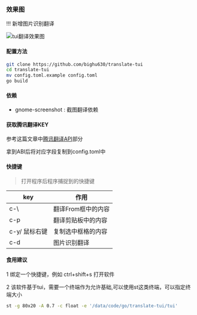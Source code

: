 ### 效果图

!!! 新增图片识别翻译

![tui翻译效果图](https://s1.ax1x.com/2023/08/06/pPAYaWj.png)

#### 配置方法

```sh
git clone https://github.com/bighu630/translate-tui
cd translate-tui
mv config.toml.example config.toml
go build
```

#### 依赖

- gnome-screenshot : 截图翻译依赖

#### 获取腾讯翻译KEY

参考这篇文章中[腾讯翻译API](https://blog.csdn.net/weixin_44253490/article/details/126365385)部分

拿到ABI后将对应字段复制到config.toml中

#### 快捷键

> 打开程序后程序捕捉到的快捷键

| key           | 作用               |
| ------------- | ------------------ |
| c-\           | 翻译From框中的内容 |
| c-p           | 翻译剪贴板中的内容 |
| c-y/ 鼠标右键 | 复制选中框格的内容 |
| c-d           | 图片识别翻译       |

#### 食用建议

1 绑定一个快捷键，例如 ctrl+shift+s 打开软件

2 该软件基于tui，需要一个终端作为允许基础,可以使用st这类终端，可以指定终端大小

```sh
st -g 80x20 -A 0.7 -c float -e '/data/code/go/translate-tui/tui'
```
